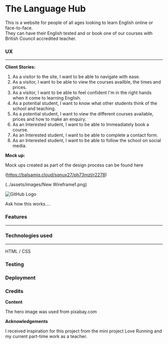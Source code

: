 # The Language Hub 

This is a website for people of all ages looking to learn English online or face-to-face.  
They can have their English tested and or book one of our courses with British Council accredited teacher. 


### UX
------

**Client Stories:**

1. As a visitor to the site, I want to be able to navigate with ease.
2. As a visitor, I want to be able to view the courses availble, the times and prices. 
3. As a visitor, I want to be able to feel confident I'm in the right hands when it come to learning English.
4. As a potential student, I want to know what other students think of the school and teaching. 
5. As a potential student, I want to view the different courses available, prices and how to make an enquiry. 
6. As an Interested student, I want to be able to Immeadiately book a course. 
7. As an Interested student, I want to be able to complete a contact form. 
8. As an Interested student, I want to be able to follow the school on social media. 

**Mock up:**

Mock ups created as part of the design process can be found here 

(https://balsamiq.cloud/sqnux27/ph73mzl/r2278)

(../assets/images/New Wireframe1.png) 

![GitHub Logo](/images/wireframe1.png)

Ask how this works....

### Features
------------


### Technologies used
---------------------

HTML / CSS

### Testing 

### Deployment 

### Credits

**Content** 

The hero image was used from pixabay.com

**Acknowledgements**

I received inspiration for this project from the mini project Love Running and my current part-time work as a teacher. 